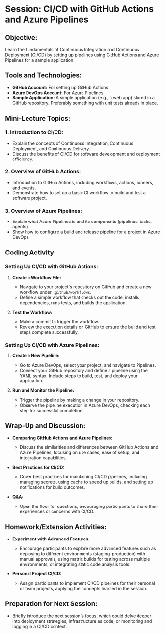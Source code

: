 # Session: CI/CD with GitHub Actions and Azure Pipelines

## Objective:
Learn the fundamentals of Continuous Integration and Continuous Deployment (CI/CD) by setting up pipelines using GitHub Actions and Azure Pipelines for a sample application.

## Tools and Technologies:
- **GitHub Account:** For setting up GitHub Actions.
- **Azure DevOps Account:** For Azure Pipelines.
- **Sample Application:** A simple application (e.g., a web app) stored in a GitHub repository. Preferably something with unit tests already in place.

## Mini-Lecture Topics:

### 1. Introduction to CI/CD:
- Explain the concepts of Continuous Integration, Continuous Deployment, and Continuous Delivery.
- Discuss the benefits of CI/CD for software development and deployment efficiency.

### 2. Overview of GitHub Actions:
- Introduction to GitHub Actions, including workflows, actions, runners, and events.
- Demonstrate how to set up a basic CI workflow to build and test a software project.

### 3. Overview of Azure Pipelines:
- Explain what Azure Pipelines is and its components (pipelines, tasks, agents).
- Show how to configure a build and release pipeline for a project in Azure DevOps.

## Coding Activity:

### Setting Up CI/CD with GitHub Actions:
1. **Create a Workflow File:**
    - Navigate to your project's repository on GitHub and create a new workflow under `.github/workflows`.
    - Define a simple workflow that checks out the code, installs dependencies, runs tests, and builds the application.

2. **Test the Workflow:**
    - Make a commit to trigger the workflow.
    - Review the execution details on GitHub to ensure the build and test steps complete successfully.

### Setting Up CI/CD with Azure Pipelines:
1. **Create a New Pipeline:**
    - Go to Azure DevOps, select your project, and navigate to Pipelines.
    - Connect your GitHub repository and define a pipeline using the YAML syntax. Include steps to build, test, and deploy your application.

2. **Run and Monitor the Pipeline:**
    - Trigger the pipeline by making a change in your repository.
    - Observe the pipeline execution in Azure DevOps, checking each step for successful completion.

## Wrap-Up and Discussion:

- **Comparing GitHub Actions and Azure Pipelines:**
    - Discuss the similarities and differences between GitHub Actions and Azure Pipelines, focusing on use cases, ease of setup, and integration capabilities.

- **Best Practices for CI/CD:**
    - Cover best practices for maintaining CI/CD pipelines, including managing secrets, using cache to speed up builds, and setting up notifications for build outcomes.

- **Q&A:**
    - Open the floor for questions, encouraging participants to share their experiences or concerns with CI/CD.

## Homework/Extension Activities:

- **Experiment with Advanced Features:**
    - Encourage participants to explore more advanced features such as deploying to different environments (staging, production) with manual approvals, using matrix builds for testing across multiple environments, or integrating static code analysis tools.

- **Personal Project CI/CD:**
    - Assign participants to implement CI/CD pipelines for their personal or team projects, applying the concepts learned in the session.

## Preparation for Next Session:
- Briefly introduce the next session's focus, which could delve deeper into deployment strategies, infrastructure as code, or monitoring and logging in a CI/CD context.
